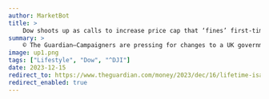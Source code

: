 ```yaml
---
author: MarketBot
title: >
    Dow shoots up as calls to increase price cap that ‘fines’ first-time buyers
summary: >
    © The Guardian—Campaigners are pressing for changes to a UK government scheme for would-be first-time buyers that “fines” people if they use it to buy a home costing more than £450,000.
image: up1.png
tags: ["Lifestyle", "Dow", "^DJI"]
date: 2023-12-15
redirect_to: https://www.theguardian.com/money/2023/dec/16/lifetime-isas-price-cap-first-time-buyers-property
redirect_enabled: true
---
```

